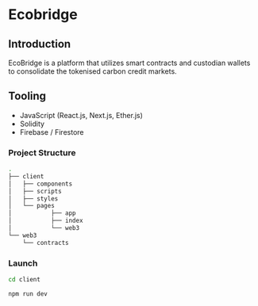 # Ecobridge

## Introduction
EcoBridge is a platform that utilizes smart contracts and custodian wallets to consolidate the tokenised carbon credit markets.

## Tooling
- JavaScript (React.js, Next.js, Ether.js)
- Solidity
- Firebase / Firestore

### Project Structure

```bash
.
├── client
│   ├── components
│   ├── scripts
│   ├── styles
│   └── pages
│           ├── app
│           ├── index
│           └── web3
└── web3
    └── contracts
```

### Launch

```bash
cd client
```
```bash
npm run dev
```
